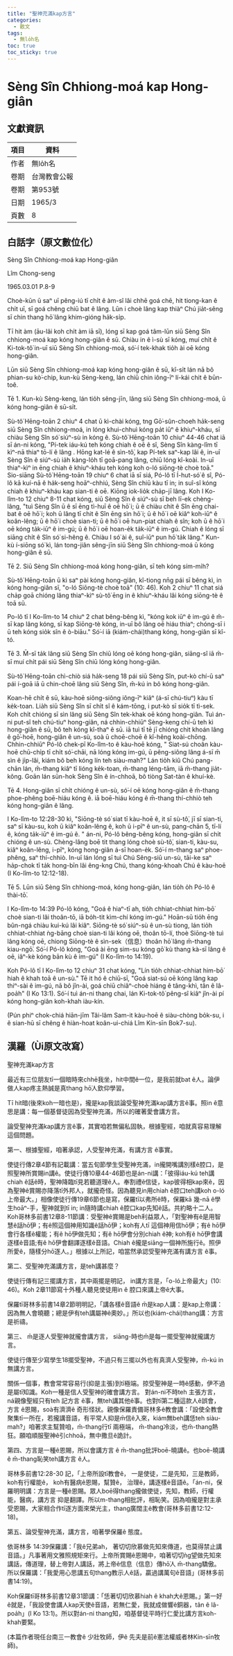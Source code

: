 ```yaml
---
title: "聖神充滿kap方言"
categories:
  - 散文
tags:
  - 無lo̍h名
toc: true
toc_sticky: true
---
```


# Sèng Sîn Chhiong-moá kap Hong-giân

## 文獻資訊

| 項目 | 資料 |
|---|---|
| 作者 | 無lo̍h名 |
| 卷期 | 台灣教會公報 |
| 卷期 | 第953號 |
| 日期 | 1965/3 |
| 頁數 | 8 |

## 白話字（原文數位化）

Sèng Sîn Chhiong-moá kap Hong-giân

Lîm Chong-seng

1965.03.01 P.8-9

Choè-kūn ū saⁿ uī pêng-iú tī chi̍t ê àm-sî lâi chhē goá chē, hit tiong-kan ê chi̍t uī, sī goá chêng chiū bat ê lâng. Lūn i choè lâng kap thiàⁿ Chú jia̍t-sêng sī chin thang hō͘ lâng khim-gióng ha̍k-si̍p.

Tī hit àm (āu-lâi koh chi̍t àm iā sī), lóng sī kap goá tâm-lūn siū Sèng Sîn chhiong-moá kap kóng hong-giân ê sū. Chiàu in ê ì-sù sī kóng, muí chi̍t ê Ki-tok-tô͘ in-uī siū Sèng Sîn chhiong-moá, só͘-í tek-khak tio̍h ài oē kóng hong-giân.

Lūn siū Sèng Sîn chhiong-moá kap kóng hong-giân ê sū, kî-si̍t lán nā bô phian-su kò͘-chip, kun-kù Sèng-keng, lán chiū chin iông-īⁿ lí-kái chit ê būn-toê.

Tē 1. Kun-kù Sèng-keng, lán tio̍h sêng-jīn, lâng siū Sèng Sîn chhiong-moá, ū kóng hong-giân ê sū-si̍t.

Sù-tô͘ Hēng-toān 2 chiuⁿ 4 chat ū kì-chài kóng, tng Gō͘-sûn-choeh ha̍k-seng siū Sèng Sîn chhiong-moá, in lóng khui-chhuì kóng pa̍t iūⁿ ê khiuⁿ-kháu, sī chiàu Sèng Sîn só͘ siúⁿ-sù in kóng ê. Sù-tô͘ Hēng-toān 10 chiuⁿ 44-46 chat iā sī án-ni kóng, "Pí-tek iáu-kú teh kóng chiah ê oē ê sî, Sèng Sîn kàng-lîm tī kìⁿ-nā thiaⁿ tō-lí ê lâng . Hōng kat-lé ê sìn-tô͘, kap Pí-tek saⁿ-kap lâi ê, in-uī Sèng Sîn ê siúⁿ-sù ia̍h kàng-lo̍h tī goā-pang lâng, chiū lóng kî-koài. In-uī thiaⁿ-kìⁿ in ēng chiah ê khiuⁿ-kháu teh kóng koh o-ló siōng-tè choè toā." Sio-siāng Sù-tô͘ Hēng-toān 19 chiuⁿ 6 chat iā sī siá, Pó-lô tī Í-hut-só͘ ê sî, Pó-lô kā kuí-nā ê ha̍k-seng hoāⁿ-chhiú, Sèng Sîn chiū kàu tī in; in suî-sî kóng chiah ê khiuⁿ-kháu kap sian-ti ê oē. Kiōng iok-lio̍k cha̍p-jī lâng. Koh I Ko-lîm-to 12 chiuⁿ 8-11 chat kóng, siū Sèng Sîn ê siúⁿ-sù sī beh lī-ek chèng-lâng, "tuì Sèng Sîn ū ê sī ēng tì-huī ê oē hō͘ i; ū ê chiàu chit ê Sîn ēng chai-bat ê oē hō͘ i; koh ū lâng tī chit ê Sîn ēng sìn hō͘ i; ū ê hō͘ i oē kiâⁿ koh-iūⁿ ê koân-lêng; ū ê hō͘ i choè sian-ti; ū ê hō͘ i oē hun-piat chiah ê sîn; koh ū ê hō͘ i oē kóng ta̍k-iūⁿ ê im-gú; ū ê hō͘ i oē hoan-e̍k ta̍k-iūⁿ ê im-gú. Chiah ê lóng sī siāng chi̍t ê Sîn só͘ si-hêng ê. Chiàu I só͘ ài ê, suî-iūⁿ pun hō͘ ta̍k lâng." Kun-kù í-siōng só͘ kì, lán tong-jiân sêng-jīn siū Sèng Sîn chhiong-moá ū kóng hong-giân ê sū.

Tē 2. Siū Sèng Sîn chhiong-moá kóng hong-giân, sī teh kóng sím-mi̍h?

Sù-tô͘ Hēng-toān ū kì saⁿ pài kóng hong-giân, kî-tiong nn̄g pái sī bêng kì, in kóng hong-giân sī, "o-ló Siōng-tè choè toā" (10: 46). Koh 2 chiuⁿ 11 chat siá cha̍p goā chióng lâng thiaⁿ-kìⁿ sù-tô͘ ēng in ê khiuⁿ-kháu lâi kóng siōng-tè ê toā sū.

Po-lô tī I Ko-lîm-to 14 chiuⁿ 2 chat bêng-bêng kì, "kóng kok iūⁿ ê im-gú ê m̄-sī kap lâng kóng, sī kap Siōng-tè kóng, in-uī bô lâng oē hiáu thiaⁿ; chóng-sī i ū teh kóng sio̍k sîn ê ò-biāu." Só͘-í iā (kiám-chái)thang kóng, hong-giân sī kî-tó.

Tē 3. M̄-sī ta̍k lâng siū Sèng Sîn chiū lóng oē kóng hong-giân, siāng-sî iā m̄-sī muí chi̍t pái siū Sèng Sîn chiū lóng kóng hong-giân.

Sù-tô͘ Hēng-toān chì-chiò siá ha̍k-seng 18 pái siū Sèng Sîn, put-kò chí-ū saⁿ pái í-goā iā ū chin-choē lâng siū Sèng Sîn, m̄-kú in bô kóng hong-giân.

Koan-hē chi̍t ê sū, kàu-hoē siông-siông iông-īⁿ kiâⁿ (á-sī chú-tiuⁿ) kàu tī ke̍k-toan. Lia̍h siū Sèng Sîn sī chi̍t sî ê kám-tōng, i put-kò sī sio̍k tī tì-sek. Koh chi̍t chióng sī sìn lâng siū Sèng Sîn tek-khak oē kóng hong-giân. Tuì án-ni put-sî teh chú-tiuⁿ hong-giân, ná chhin-chhiūⁿ Sèng-keng chí-ū teh kì hong-giân ê sū, bô teh kóng kî-thaⁿ ê sū. iā tuì tī tē jī chióng chit khoán lâng ê gō͘-hoē, hong-giân ê un-sù, soà ū choē-choē ê kî-hêng koài-chōng. Chhin-chhiūⁿ Pó-lô chek-pī Ko-lîm-to ê kàu-hoē kóng, " Siat-sú choân kàu-hoē chū-chi̍p tī chi̍t só͘-chāi, nā lóng kóng im-gú, ū pêng-siông lâng á-sī m̄ sìn ê ji̍p-lâi, kiám bô beh kóng lín teh siàu-mah?" Lán tio̍h kiû Chú pang-chān lán, m̄-thang kiâⁿ tī lióng ke̍k-toan, m̄-thang léng-tām, iā m̄-thang jia̍t-kông. Goān lán sūn-hok Sèng Sîn ê ín-chhoā, bô tiòng Sat-tàn ê khuí-kè.

Tē 4. Hong-giân sī chi̍t chióng ê un-sù, só͘-í oē kóng hong-giân ê m̄-thang phoe-phêng boē-hiáu kóng ê. iā boē-hiáu kóng ê m̄-thang thí-chhiò teh kóng hong-giân ê lâng.

I Ko-lîm-to 12:28-30 kì, "Siōng-tè só͘ siat tī kàu-hoē ê, it sī sù-tô͘, jī sī sian-ti, saⁿ sī kàu-su, koh ū kiâⁿ koân-lêng ê, koh ū i-pīⁿ ê un-sù, pang-chān 5, tī-lí ê, kóng ta̍k-iūⁿ ê im-gú ê. " án-ni, Pó-lô bêng-bêng kóng, hong-giân sī chi̍t chióng ê un-sù. Chèng-lâng boē tit thang lóng choè sù-tô͘, sian-ti, kàu-su, kiâⁿ koân-lêng, i-pīⁿ, kóng hong-giân á-sī hoan-e̍k. Só͘-í m-thang saⁿ phoe-phêng, saⁿ thí-chhiò. In-uī lán lóng sī tuì Chú Sêng-siū un-sù, tāi-ke saⁿ ha̍p-chok tī ta̍k hong-bīn lâi êng-kng Chú, thang kóng-khoah Chú ê kàu-hoē (I Ko-lîm-to 12:12-18).

Tē 5. Lūn siū Sèng Sîn chhiong-moá, kóng hong-giân, lán tio̍h o̍h Pó-lô ê thài-tō͘.

I Ko-lîm-to 14:39 Pó-lô kóng, "Goá ê hiaⁿ-tī ah, tio̍h chhiat-chhiat him-bō͘ choè sian-ti lâi thoân-tō, iā bo̍h-tit kìm-chí kóng im-gú." Hoān-sū tio̍h ēng bûn-ngá chiàu kui-kú lâi kiâⁿ. Siōng-tè só͘ siúⁿ-sù ê un-sù tiong, lán tio̍h chhiat-chhiat ǹg-bāng choè sian-ti lâi kóng oē, thoân tō-lí, thoè Siōng-tè tuì lâng kóng oē, chiong Siōng-tè ê sìn-sek（信息）thoân hō͘ lâng m̄-thang kiau-ngō͘. Só͘-í Pó-lô kóng, "Goá ài ēng sim-su kóng gō͘ kù thang kà-sī lâng ê oē, iâⁿ-kè kóng bān kù ê im-gú" (I Ko-lîm-to 14:19).

Koh Pó-lô tī I Ko-lîm-to 12 chiuⁿ 31 chat kóng, "Lín tio̍h chhiat-chhiat him-bō͘ hiah ê khah toā ê un-sù." Tē it hó ê chiū-sī, "Goá siat-sú oē kóng lâng kap thiⁿ-sài ê im-gú, nā bô jîn-ài, goá chiū chiâⁿ-choè hiáng ê tâng-khì, tân ê lâ-poa̍h" (I Ko 13:1). Só͘-í tuì án-ni thang chai, lán Ki-tok-tô͘ pêng-sî kiâⁿ jîn-ài pí kóng hong-giân koh-khah iàu-kín.

(Pún phiⁿ chok-chiá hiān-jīm Tâi-lâm Sam-it kàu-hoē ê siàu-chòng bo̍k-su, i ê sian-hū sī chêng ê hiàn-hoat koân-ui-chiá Lîm Kín-sīn Bok7-su).

## 漢羅（Ùi原文改寫）

聖神充滿kap方言

最近有三位朋友tī一個暗時來chhē我坐，hit中間ê一位，是我前就bat ê人。論伊做人kap疼主熱誠是真thang hō͘人欽仰學習。

Tī hit暗(後來koh一暗也是)，攏是kap我談論受聖神充滿kap講方言ê事。照in ê意思是講：每一個基督徒因為受聖神充滿，所以的確著愛會講方言。

論受聖神充滿kap講方言ê事，其實咱若無偏私固執，根據聖經，咱就真容易理解這個問題。

第一、根據聖經，咱著承認，人受聖神充滿，有講方言 ê事實。

使徒行傳2章4節有記載講：當五旬節學生受聖神充滿，in攏開嘴講別樣ê腔口，是照聖神所賞賜in講ê。使徒行傳10章44-46節也是án-ni講：「彼得iáu-kú teh講chiah ê話ê時，聖神降臨tī見若聽道理ê人。奉割禮ê信徒，kap彼得相kap來ê，因為聖神ê賞賜亦降落tī外邦人，就攏奇怪。因為聽見in用chiah ê腔口teh講koh o-ló 上帝最大。」相像使徒行傳19章6節也是寫，保羅tī以弗所ê時，保羅kā 幾-nā ê學生hoāⁿ-手，聖神就到tī in; in隨時講chiah ê腔口kap先知ê話。共約略十二人。Koh哥林多前書12章8-11節講：受聖神ê賞賜是beh利益眾人，「對聖神有ê是用智慧ê話hō͘伊；有ê照這個神用知識ê話hō͘伊；koh有人tī 這個神用信hō͘伊；有ê hō͘伊會行各樣ê權能；有ê hō͘伊做先知；有ê hō͘伊會分別chiah ê神; koh有ê hō͘伊會講逐樣ê音語;有ê hō͘伊會翻譯逐樣ê音語。Chiah ê攏是siāng一個神所施行ê。照伊所愛ê，隨樣分hō͘逐人。」根據以上所記，咱當然承認受聖神充滿有講方言 ê事。

第二、受聖神充滿講方言，是teh講甚麼？

使徒行傳有記三擺講方言，其中兩擺是明記， in講方言是，「o-ló上帝最大」(10: 46)。Koh 2章11節寫十外種人聽見使徒用in ê 腔口來講上帝ê大事。

保羅tī哥林多前書14章2節明明記，「講各樣ê音語ê m̄是kap人講：是kap上帝講：因為無人會曉聽；總是伊有teh講屬神ê奧妙。」所以也(kiám-chái)thang講：方言是祈禱。

第三、 m̄是逐人受聖神就攏會講方言， siāng-時也m̄是每一擺受聖神就攏講方言。

使徒行傳至少寫學生18擺受聖神，不過只有三擺以外也有真濟人受聖神，m̄-kú in無講方言。

關係一個事，教會常常容易行(抑是主張)到tī極端。掠受聖神是一時ê感動，伊不過是屬tī知識。Koh一種是信人受聖神的確會講方言。 對án-ni不時teh 主張方言， ná親像聖經只有teh 記方言 ê事，無teh講其他ê事。也對tī第二種這款人ê誤會，方言 ê恩賜，soà有濟濟ê 奇形怪狀。親像保羅責備哥林多ê教會講：「設使全教會聚集tī一所在，若攏講音語，有平常人抑是m̄信ê入來，kiám無beh講恁teh siàu-mah?」咱著求主幫贊咱，m̄-thang行tī 兩極端， m̄-thang冷淡，也m̄-thang熱狂。願咱順服聖神ê引chhoā，無中撒旦ê詭計。

第四、方言是一種ê恩賜，所以會講方言 ê m̄-thang批評boē-曉講ê。也boē-曉講ê m̄-thang恥笑teh講方言 ê人。

哥林多前書12:28-30 記，「上帝所設tī教會ê， 一是使徒，二是先知，三是教師，koh有行權能ê， koh有醫病ê恩賜，幫贊ê， 治理ê，講逐樣ê音語ê。「án-ni，保羅明明講：方言是一種ê恩賜。眾人boē得thang攏做使徒，先知，教師，行權能，醫病，講方言 抑是翻譯。所以m-thang相批評，相恥笑。因為咱攏是對主承受恩賜，大家相合作tī逐方面來榮光主，thang廣闊主ê教會(哥林多前書12:12-18)。

第五、論受聖神充滿，講方言，咱著學保羅ê 態度。

依哥林多 14:39保羅講：「我ê兄弟ah， 著切切欣慕做先知來傳道，也莫得禁止講音語。」凡事著用文雅照規矩來行。上帝所賞賜ê恩賜中，咱著切切ǹg望做先知來講話，傳道理，替上帝對人講話，將上帝ê信息（信息）傳hō͘人 m̄-thang驕傲。所以保羅講：「我愛用心思講五句thang教示人ê話，贏過講萬句ê音語」(哥林多前書14:19)。

Koh保羅tī哥林多前書12章31節講：「恁著切切欣慕hiah ê khah大ê恩賜。」第一好ê就是，「我設使會講人kap天使ê音語，若無仁愛，我就成做響ê銅器，tân ê lâ-poa̍h」(I Ko 13:1)。所以對án-ni thang知，咱基督徒平時行仁愛比講方言koh-khah要緊。

(本篇作者現任台南三一教會ê 少壯牧師，伊ê 先夫是前ê憲法權威者林Kín-sīn牧師)。

